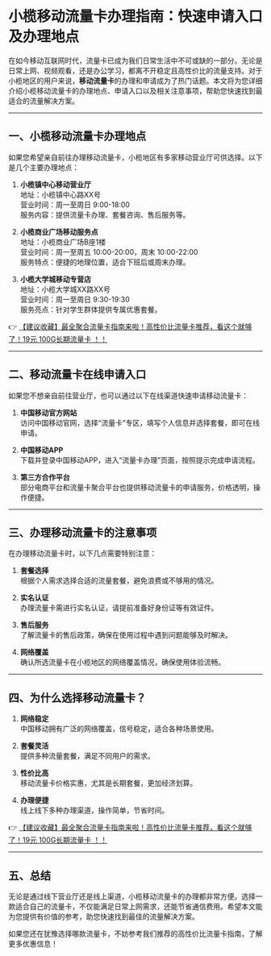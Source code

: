 # 小榄移动流量卡办理指南：快速申请入口及办理地点

在如今移动互联网时代，流量卡已成为我们日常生活中不可或缺的一部分。无论是日常上网、视频观看，还是办公学习，都离不开稳定且高性价比的流量支持。对于小榄地区的用户来说，**移动流量卡**的办理和申请成为了热门话题。本文将为您详细介绍小榄移动流量卡的办理地点、申请入口以及相关注意事项，帮助您快速找到最适合的流量解决方案。

---

## 一、小榄移动流量卡办理地点

如果您希望亲自前往办理移动流量卡，小榄地区有多家移动营业厅可供选择。以下是几个主要办理地点：

1. **小榄镇中心移动营业厅**  
   地址：小榄镇中心路XX号  
   营业时间：周一至周日 9:00-18:00  
   服务内容：提供流量卡办理、套餐咨询、售后服务等。

2. **小榄商业广场移动服务点**  
   地址：小榄商业广场B座1楼  
   营业时间：周一至周五 10:00-20:00，周末 10:00-22:00  
   服务特点：便捷的地理位置，适合下班后或周末办理。

3. **小榄大学城移动专营店**  
   地址：小榄大学城XX路XX号  
   营业时间：周一至周日 9:30-19:30  
   服务亮点：针对学生群体提供专属优惠套餐。

👉 [【建议收藏】最全聚合流量卡指南来啦！高性价比流量卡推荐，看这个就够了！19元 100G长期流量卡 ！！](https://bit.ly/Liuliangka)

---

## 二、移动流量卡在线申请入口

如果您不想亲自前往营业厅，也可以通过以下在线渠道快速申请移动流量卡：

1. **中国移动官方网站**  
   访问中国移动官网，选择“流量卡”专区，填写个人信息并选择套餐，即可在线申请。

2. **中国移动APP**  
   下载并登录中国移动APP，进入“流量卡办理”页面，按照提示完成申请流程。

3. **第三方合作平台**  
   部分电商平台和流量卡聚合平台也提供移动流量卡的申请服务，价格透明，操作便捷。

---

## 三、办理移动流量卡的注意事项

在办理移动流量卡时，以下几点需要特别注意：

1. **套餐选择**  
   根据个人需求选择合适的流量套餐，避免浪费或不够用的情况。

2. **实名认证**  
   办理流量卡需进行实名认证，请提前准备好身份证等有效证件。

3. **售后服务**  
   了解流量卡的售后政策，确保在使用过程中遇到问题能够及时解决。

4. **网络覆盖**  
   确认所选流量卡在小榄地区的网络覆盖情况，确保使用体验流畅。

---

## 四、为什么选择移动流量卡？

1. **网络稳定**  
   中国移动拥有广泛的网络覆盖，信号稳定，适合各种场景使用。

2. **套餐灵活**  
   提供多种流量套餐，满足不同用户的需求。

3. **性价比高**  
   移动流量卡价格实惠，尤其是长期套餐，更加经济划算。

4. **办理便捷**  
   线上线下多种办理渠道，操作简单，节省时间。

👉 [【建议收藏】最全聚合流量卡指南来啦！高性价比流量卡推荐，看这个就够了！19元 100G长期流量卡 ！！](https://bit.ly/Liuliangka)

---

## 五、总结

无论是通过线下营业厅还是线上渠道，小榄移动流量卡的办理都非常方便。选择一款适合自己的流量卡，不仅能满足日常上网需求，还能节省通信费用。希望本文能为您提供有价值的参考，助您快速找到最佳的流量解决方案。

如果您还在犹豫选择哪款流量卡，不妨参考我们推荐的高性价比流量卡指南，了解更多优惠信息！